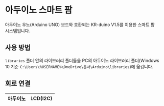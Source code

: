 # 아두이노 스마트 팜
아두이노 우노(Arduino UNO) 보드와 호환되는 KR-duino V1.5를 이용한 스마트 팜 시스템입니다.

## 사용 방법
`libraries` 폴더 안의 라이브러리 폴더들을 PC의 아두이노 라이브러리 폴더(Windows 10 기준 `C:\Users\%USERNAME%\OneDrive\문서\Arduino\libraries`)에 옮깁니다.

## 회로 연결
| 아두이노 | LCD(I2C) |
| ------ | ------ |
